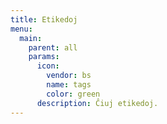 ```yaml
---
title: Etikedoj
menu:
  main:
    parent: all
    params:
      icon:
        vendor: bs
        name: tags
        color: green
      description: Ĉiuj etikedoj.
---
```

